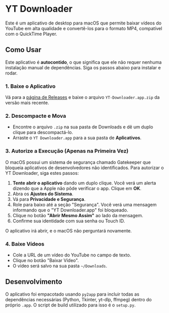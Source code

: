 # YT Downloader

Este é um aplicativo de desktop para macOS que permite baixar vídeos do YouTube em alta qualidade e convertê-los para o formato MP4, compatível com o QuickTime Player.

## Como Usar

Este aplicativo é **autocontido**, o que significa que ele não requer nenhuma instalação manual de dependências. Siga os passos abaixo para instalar e rodar.

### 1. Baixe o Aplicativo
Vá para a [página de Releases](https://github.com/vagnersantosaraujo/yt-downloader-app/releases) e baixe o arquivo `YT-Downloader.app.zip` da versão mais recente.

### 2. Descompacte e Mova
- Encontre o arquivo `.zip` na sua pasta de Downloads e dê um duplo clique para descompactá-lo.
- Arraste o `YT Downloader.app` para a sua pasta de **Aplicativos**.

### 3. Autorize a Execução (Apenas na Primeira Vez)
O macOS possui um sistema de segurança chamado Gatekeeper que bloqueia aplicativos de desenvolvedores não identificados. Para autorizar o YT Downloader, siga estes passos:

1.  **Tente abrir o aplicativo** dando um duplo clique. Você verá um alerta dizendo que a Apple não pôde verificar o app. Clique em **OK**.
2.  Abra os **Ajustes do Sistema**.
3.  Vá para **Privacidade e Segurança**.
4.  Role para baixo até a seção "Segurança". Você verá uma mensagem informando que o "YT Downloader.app" foi bloqueado.
5.  Clique no botão **"Abrir Mesmo Assim"** ao lado da mensagem.
6.  Confirme sua identidade com sua senha ou Touch ID.

O aplicativo irá abrir, e o macOS não perguntará novamente.

### 4. Baixe Vídeos
- Cole a URL de um vídeo do YouTube no campo de texto.
- Clique no botão "Baixar Vídeo".
- O vídeo será salvo na sua pasta `~/Downloads`.

## Desenvolvimento

O aplicativo foi empacotado usando `py2app` para incluir todas as dependências necessárias (Python, Tkinter, yt-dlp, ffmpeg) dentro do próprio `.app`. O script de build utilizado para isso é o `setup.py`.


